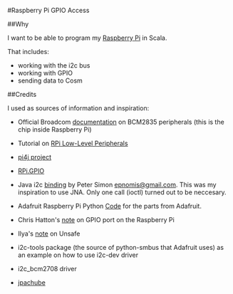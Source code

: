 #Raspberry Pi GPIO Access

##Why

I want to be able to program my [Raspberry Pi](http://www.raspberrypi.org/) in Scala.

That includes:
* working with the i2c bus
* working with GPIO
* sending data to Cosm

##Credits

I used as sources of information and inspiration:

* Official Broadcom [documentation](http://www.raspberrypi.org/wp-content/uploads/2012/02/BCM2835-ARM-Peripherals.pdf)
  on BCM2835 peripherals (this is the chip inside Raspberry Pi)

* Tutorial on [RPi Low-Level Peripherals](http://elinux.org/RPi_Low-level_peripherals)

* [pi4j project](http://pi4j.com/)

* [RPi.GPIO](http://pypi.python.org/pypi/RPi.GPIO)

* Java i2c [binding](http://www.raspberrypi.org/phpBB3/viewtopic.php?f=41&t=3308&start=25)
by Peter Simon <epnomis@gmail.com>. This was my inspiration to use JNA. Only one call (ioctl)
turned out to be neccesary.

* Adafruit Raspberry Pi Python [Code](https://github.com/adafruit/Adafruit-Raspberry-Pi-Python-Code.git) for
the parts from Adafruit.

* Chris Hatton's [note](http://www.chrishatton.org/archives/88) on GPIO port on the Raspberry Pi

* Ilya's [note](http://highlyscalable.wordpress.com/2012/02/02/direct-memory-access-in-java/) on Unsafe

* i2c-tools package (the source of python-smbus that Adafruit uses) as an example on how to use i2c-dev driver

* i2c_bcm2708 driver

* [jpachube](http://code.google.com/p/jpachube/source/browse/trunk/src/Pachube/Pachube.java)

